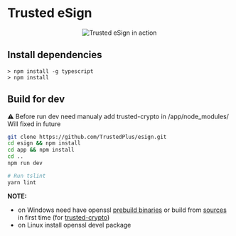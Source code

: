 # Trusted eSign
<p align="center">
  <img alt="Trusted eSign in action" src="https://user-images.githubusercontent.com/16474118/32882951-f8d799fc-cac6-11e7-83f0-24fc70953963.png">
</p>

## Install dependencies

```
> npm install -g typescript
> npm install

```

## Build for dev
⚠️ Before run dev need manualy add trusted-crypto in /app/node_modules/ Will fixed in future
```bash
git clone https://github.com/TrustedPlus/esign.git
cd esign && npm install
cd app && npm install
cd ..
npm run dev

# Run tslint
yarn lint
```

**NOTE:**
* on Windows need have openssl [prebuild binaries](https://wiki.openssl.org/index.php/Binaries) or build from [sources](https://github.com/openssl/openssl/tree/OpenSSL_1_0_2k) in first time (for [trusted-crypto](https://github.com/TrustedPlus/crypto/blob/master/binding.gyp#L57))
* on Linux install openssl devel package
